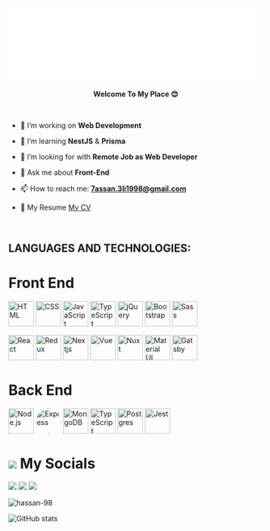 <img src="about-me.svg" alt="about me" />

<p align="center">
  <b>Welcome To My Place 😊</b>
</p>

<br/>

<p align="center">

<span align="left">
  
- 🔭 I’m working on **Web Development**
  
- 🌱 I’m learning **NestJS** & **Prisma**
  
- 🤔 I’m looking for with **Remote Job as Web Developer**
  
- 💬 Ask me about **Front-End** 
  
- 📫 How to reach me: **7assan.3li1998@gmail.com**
  
- 📄 My Resume <a href="https://drive.google.com/file/d/1E2KOldVa9_SvSle8W87e1IWJpHNYvLdw/view?usp=sharing">My CV</a>
  
</span>
</p>

<br/>

## **LANGUAGES AND TECHNOLOGIES:**  

<h1>Front End</h1>
<p float="left">
  <img src="https://firebasestorage.googleapis.com/v0/b/portfolio-storage-63979.appspot.com/o/stack-logos%2Fhtml.svg?alt=media&token=41b6cb22-b0fc-4353-8cb0-9287feee5f49" width="50" height="50" title="HTML">
  <img src="https://firebasestorage.googleapis.com/v0/b/portfolio-storage-63979.appspot.com/o/stack-logos%2Fcss.svg?alt=media&token=db281305-5fa9-4e6a-a96b-83d675fb6047" width="50" height="50" title="CSS">
  <img src="https://firebasestorage.googleapis.com/v0/b/portfolio-storage-63979.appspot.com/o/stack-logos%2Fjavascript.svg?alt=media&token=ebc042aa-f2b9-469a-96f2-c039958a2ef2" width="50" height="50" title="JavaScript">
  <img src="https://firebasestorage.googleapis.com/v0/b/portfolio-storage-63979.appspot.com/o/stack-logos%2Ftypescript.svg?alt=media&token=20bbce10-10dd-409a-8921-5fbb6c14f391" width="50" height="50" title="TypeScript">
  <img src="https://firebasestorage.googleapis.com/v0/b/portfolio-storage-63979.appspot.com/o/stack-logos%2Fjquery.svg?alt=media&token=085a45d5-935c-4ed2-98a4-2ed1d483692f" width="50" height="50" title="jQuery">  
  <img src="https://firebasestorage.googleapis.com/v0/b/portfolio-storage-63979.appspot.com/o/stack-logos%2Fbootstrap.svg?alt=media&token=e58db10c-f5b8-469e-85eb-1b11013de213" width="50" height="50" title="Bootstrap">
  <img src="https://firebasestorage.googleapis.com/v0/b/portfolio-storage-63979.appspot.com/o/stack-logos%2Fsass.svg?alt=media&token=944f01b2-34a3-4b3d-97a5-1a44d0529045" width="50" height="50" title="Sass">
</p>
<p float="left">
  <img src="https://firebasestorage.googleapis.com/v0/b/portfolio-storage-63979.appspot.com/o/stack-logos%2Freact.svg?alt=media&token=ae8689ca-64b9-4b56-9bbf-c178727d6e42" width="50" height="50" title="React">
  <img src="https://firebasestorage.googleapis.com/v0/b/portfolio-storage-63979.appspot.com/o/stack-logos%2Fredux.svg?alt=media&token=f0a5b6e4-b18b-439b-af7e-faf9d6567560" width="50" height="50" title="Redux">
  <img src="https://res.cloudinary.com/startup-grind/image/upload/c_fill,dpr_2.0,f_auto,g_center,h_1080,q_100,w_1080/v1/gcs/platform-data-dsc/events/nextjs-boilerplate-logo.png" width="50" height="50" title="Nextjs">
  <img src="https://firebasestorage.googleapis.com/v0/b/portfolio-storage-63979.appspot.com/o/stack-logos%2Fvue.svg?alt=media&token=00e2949d-8fa6-4512-be3a-ab92804ab657" width="50" height="50" title="Vue">
  <img src="https://firebasestorage.googleapis.com/v0/b/portfolio-storage-63979.appspot.com/o/stack-logos%2Fnuxt.svg?alt=media&token=154a9811-2964-4c04-b064-50507bb315f8" width="50" height="50" title="Nuxt">
  <img src="https://firebasestorage.googleapis.com/v0/b/portfolio-storage-63979.appspot.com/o/stack-logos%2Fmaterial-ui.svg?alt=media&token=5fc10ed1-0599-45b9-8107-550702e738ca" width="50" height="50" title="Material UI">
  <img src="https://firebasestorage.googleapis.com/v0/b/portfolio-storage-63979.appspot.com/o/stack-logos%2Fgatsby.svg?alt=media&token=8b1015cd-f567-4a22-8dc3-f9e98a46a39a" width="50" height="50" title="Gatsby">
</p>

<h1>Back End</h1>
<p float="left">
  <img src="https://firebasestorage.googleapis.com/v0/b/portfolio-storage-63979.appspot.com/o/stack-logos%2Fnodejs.svg?alt=media&token=8f287f78-fd7a-478b-813b-172399acc7da" width="50" height="50" title="Node.js">
  <img src="https://firebasestorage.googleapis.com/v0/b/portfolio-storage-63979.appspot.com/o/stack-logos%2Fexpress.svg?alt=media&token=bcc8eecb-fa9c-4d6a-a6d4-9f03f8bab806" width="50" height="50" title="Express" style="border-radius: 50%;">
  <img src="https://firebasestorage.googleapis.com/v0/b/portfolio-storage-63979.appspot.com/o/stack-logos%2Fmongodb.svg?alt=media&token=475b63d7-c33c-451a-90ed-c28ebeb3decb" width="50" height="50" title="MongoDB">
  <img src="https://firebasestorage.googleapis.com/v0/b/portfolio-storage-63979.appspot.com/o/stack-logos%2Ftypescript.svg?alt=media&token=20bbce10-10dd-409a-8921-5fbb6c14f391" width="50" height="50" title="TypeScript">
  <img src="https://firebasestorage.googleapis.com/v0/b/portfolio-storage-63979.appspot.com/o/stack-logos%2Fpostgresql.svg?alt=media&token=ad8ae82c-de81-4eae-931e-3a3863355119" width="50" height="50" title="Postgres">  
  <img src="https://firebasestorage.googleapis.com/v0/b/portfolio-storage-63979.appspot.com/o/stack-logos%2Fjest.svg?alt=media&token=fcd220b9-0c8a-431f-b40b-06fc8ec30f74" width="50" height="50" title="Jest"> 
</p>

<h1><img src="https://media.giphy.com/media/2Wg89Ea84IMmkxMngo/giphy.gif" height="20"> My Socials</h1>
<p>
  <a href="mailto:7assan.3li1998@gmail.com" target="_blank"><img height="28" src = "https://img.shields.io/badge/gmail-c14438?&style=for-the-badge&logo=gmail&logoColor=white"></a>
  <a href="https://www.linkedin.com/in/hassan1998/" target="_blank"> <img height="28" src = "https://img.shields.io/badge/-LinkedIn-0e76a8?style=for-the-badge&logo=Linkedin&logoColor=white"></a>
  <a href="https://hassanali.tk/" target="_blank"><img height="28" src = "https://img.shields.io/badge/website-000000?style=for-the-badge&logo=About.me&logoColor=white`"></a>
</p>

<p align="left"> <img src="https://komarev.com/ghpvc/?username=hassan-98&label=Profile%20views&color=0e75b6&style=flat" alt="hassan-98" /> </p>

![GitHub stats](https://github-readme-stats.vercel.app/api?username=Hassan-98&show_icons=true) 
